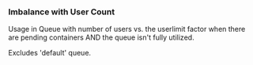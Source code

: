 ### Imbalance with User Count

Usage in Queue with number of users vs. the userlimit factor when there are pending containers AND the queue isn't fully utilized.

Excludes 'default' queue.

